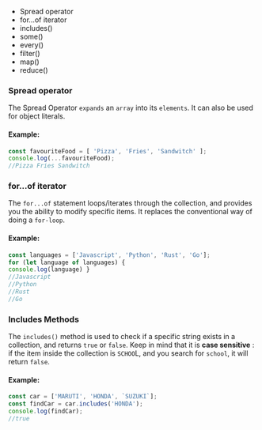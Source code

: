 * Spread operator
* for…of iterator
* includes()
* some()
* every()
* filter()
* map()
* reduce()

### Spread operator
The Spread Operator `expands` an `array` into its `elements`. It can also be used for object literals.

#### Example:
```js
const favouriteFood = [ 'Pizza', 'Fries', 'Sandwitch' ];
console.log(...favouriteFood);
//Pizza Fries Sandwitch
```

### for...of iterator
The `for...of` statement loops/iterates through the collection, and provides you the ability to modify specific items. It replaces the conventional way of doing a `for-loop`.

#### Example:
```js
const languages = ['Javascript', 'Python', 'Rust', 'Go'];
for (let language of languages) {
console.log(language) }
//Javascript
//Python
//Rust
//Go
```

### Includes Methods
The `includes()` method is used to check if a specific string exists in a collection, and returns `true` or `false`. Keep in mind that it is **case sensitive** : if the item inside the collection is `SCHOO`L, and you search for `school`, it will return `false`.

#### Example:
```js
const car = ['MARUTI', 'HONDA', `SUZUKI`];
const findCar = car.includes('HONDA');
console.log(findCar);
//true

